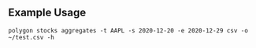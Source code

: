 ## Example Usage

```
polygon stocks aggregates -t AAPL -s 2020-12-20 -e 2020-12-29 csv -o ~/test.csv -h
```